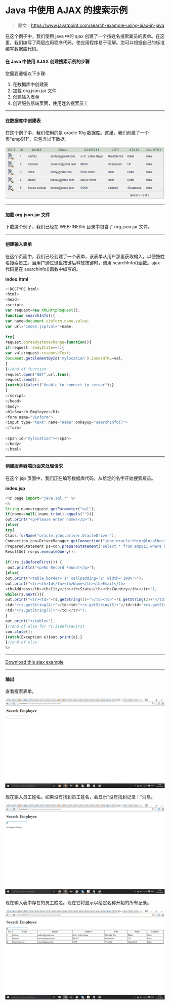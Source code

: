 # Java 中使用 AJAX 的搜索示例

> 原文：<https://www.javatpoint.com/search-example-using-ajax-in-java>

在这个例子中，我们使用 java 中的 ajax 创建了一个按姓名搜索雇员的表单。在这里，我们编写了两层应用程序代码，使应用程序易于理解。您可以根据自己的标准编写数据库代码。

#### 在 Java 中使用 AJAX 创建搜索示例的步骤

您需要遵循以下步骤:

1.  在数据库中创建表
2.  加载 org.json.jar 文件
3.  创建输入表单
4.  创建服务器端页面，使用姓名搜索员工

* * *

#### 在数据库中创建表

在这个例子中，我们使用的是 oracle 10g 数据库。这里，我们创建了一个表“emp911”，它包含以下数据。

![search ajax table](img/f87ef92217ef59024727555135366ac6.png)

* * *

#### 加载 org.json.jar 文件

下载这个例子，我们已经在 WEB-INF/lib 目录中包含了 org.json.jar 文件。

* * *

#### 创建输入表单

在这个页面中，我们已经创建了一个表单，该表单从用户那里获取输入，以便按姓名搜索员工。当用户通过键盘按键后释放按键时，调用 searchInfo()函数。ajax 代码是在 searchInfo()函数中编写的。

**index.html**

```js
<!DOCTYPE html>
<html>
<head>
<script>
var request=new XMLHttpRequest();
function searchInfo(){
var name=document.vinform.name.value;
var url="index.jsp?val="+name;

try{
request.onreadystatechange=function(){
if(request.readyState==4){
var val=request.responseText;
document.getElementById('mylocation').innerHTML=val;
}
}//end of function
request.open("GET",url,true);
request.send();
}catch(e){alert("Unable to connect to server");}
}
</script>
</head>
<body>
<h1>Search Employee</h1>
<form name="vinform">
<input type="text" name="name" onkeyup="searchInfo()">
</form>

<span id="mylocation"></span>
</body>
</html>

```

* * *

#### 创建服务器端页面来处理请求

在这个 jsp 页面中，我们正在编写数据库代码，从给定的名字开始搜索雇员。

**index.jsp**

```js
<%@ page import="java.sql.*" %>
<%
String name=request.getParameter("val");
if(name==null||name.trim().equals("")){
out.print("<p>Please enter name!</p>");
}else{
try{
Class.forName("oracle.jdbc.driver.OracleDriver");
Connection con=DriverManager.getConnection("jdbc:oracle:thin:@localhost:1521:xe","system","oracle");
PreparedStatement ps=con.prepareStatement("select * from emp911 where name like '"+name+"%'");
ResultSet rs=ps.executeQuery();

if(!rs.isBeforeFirst()) {    
 out.println("<p>No Record Found!</p>"); 
}else{
out.print("<table border='1' cellpadding='2' width='100%'>");
out.print("<tr><th>Id</th><th>Name</th><th>Email</th>
<th>Address</th><th>City</th><th>State</th><th>Country</th></tr>");
while(rs.next()){
out.print("<tr><td>"+rs.getString(1)+"</td><td>"+rs.getString(2)+"</td><td>"+rs.getString(3)+"</td>
<td>"+rs.getString(4)+"</td><td>"+rs.getString(5)+"</td><td>"+rs.getString(6)+"</td>
<td>"+rs.getString(7)+"</td></tr>");
}
out.print("</table>");
}//end of else for rs.isBeforeFirst
con.close();
}catch(Exception e){out.print(e);}
}//end of else
%>

```

* * *

[Download this ajax example](https://static.javatpoint.comajaxpages/src/ajaxexamplesearchdb.zip)

* * *

#### 输出

查看搜索表单。

![ajax search example output 1](img/661e40e1ea6ab937d120c74318941f74.png)

现在输入员工姓名。如果没有找到员工姓名，会显示“没有找到记录！”消息。

![ajax search example output 2](img/9f2e19b0bf1b14a6a4add13bf12ff477.png)

现在输入表中存在的员工姓名。现在它将显示以给定名称开始的所有记录。

![ajax search example output 3](img/d9709236634d1601f5e9c811ea644d60.png)